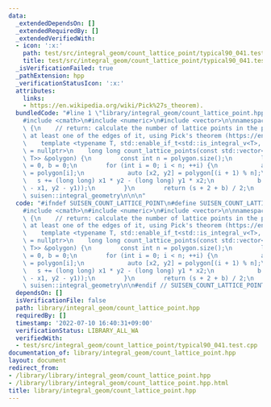 ```yaml
---
data:
  _extendedDependsOn: []
  _extendedRequiredBy: []
  _extendedVerifiedWith:
  - icon: ':x:'
    path: test/src/integral_geom/count_lattice_point/typical90_041.test.cpp
    title: test/src/integral_geom/count_lattice_point/typical90_041.test.cpp
  _isVerificationFailed: true
  _pathExtension: hpp
  _verificationStatusIcon: ':x:'
  attributes:
    links:
    - https://en.wikipedia.org/wiki/Pick%27s_theorem).
  bundledCode: "#line 1 \"library/integral_geom/count_lattice_point.hpp\"\n\n\n\n\
    #include <cmath>\n#include <numeric>\n#include <vector>\n\nnamespace suisen::integral_geometry\
    \ {\n    // return: calculate the number of lattice points in the polygon or on\
    \ at least one of the edges of it, using Pick's theorem (https://en.wikipedia.org/wiki/Pick%27s_theorem).\n\
    \    template <typename T, std::enable_if_t<std::is_integral_v<T>, std::nullptr_t>\
    \ = nullptr>\n    long long count_lattice_points(const std::vector<std::pair<T,\
    \ T>> &polygon) {\n        const int n = polygon.size();\n        long long s\
    \ = 0, b = 0;\n        for (int i = 0; i < n; ++i) {\n            auto [x1, y1]\
    \ = polygon[i];\n            auto [x2, y2] = polygon[(i + 1) % n];\n         \
    \   s += (long long) x1 * y2 - (long long) y1 * x2;\n            b += std::abs(std::gcd(x2\
    \ - x1, y2 - y1));\n        }\n        return (s + 2 + b) / 2;\n    }\n} // namespace\
    \ suisen::integral_geometry\n\n\n"
  code: "#ifndef SUISEN_COUNT_LATTICE_POINT\n#define SUISEN_COUNT_LATTICE_POINT\n\n\
    #include <cmath>\n#include <numeric>\n#include <vector>\n\nnamespace suisen::integral_geometry\
    \ {\n    // return: calculate the number of lattice points in the polygon or on\
    \ at least one of the edges of it, using Pick's theorem (https://en.wikipedia.org/wiki/Pick%27s_theorem).\n\
    \    template <typename T, std::enable_if_t<std::is_integral_v<T>, std::nullptr_t>\
    \ = nullptr>\n    long long count_lattice_points(const std::vector<std::pair<T,\
    \ T>> &polygon) {\n        const int n = polygon.size();\n        long long s\
    \ = 0, b = 0;\n        for (int i = 0; i < n; ++i) {\n            auto [x1, y1]\
    \ = polygon[i];\n            auto [x2, y2] = polygon[(i + 1) % n];\n         \
    \   s += (long long) x1 * y2 - (long long) y1 * x2;\n            b += std::abs(std::gcd(x2\
    \ - x1, y2 - y1));\n        }\n        return (s + 2 + b) / 2;\n    }\n} // namespace\
    \ suisen::integral_geometry\n\n#endif // SUISEN_COUNT_LATTICE_POINT\n"
  dependsOn: []
  isVerificationFile: false
  path: library/integral_geom/count_lattice_point.hpp
  requiredBy: []
  timestamp: '2022-07-10 16:40:31+09:00'
  verificationStatus: LIBRARY_ALL_WA
  verifiedWith:
  - test/src/integral_geom/count_lattice_point/typical90_041.test.cpp
documentation_of: library/integral_geom/count_lattice_point.hpp
layout: document
redirect_from:
- /library/library/integral_geom/count_lattice_point.hpp
- /library/library/integral_geom/count_lattice_point.hpp.html
title: library/integral_geom/count_lattice_point.hpp
---
```

